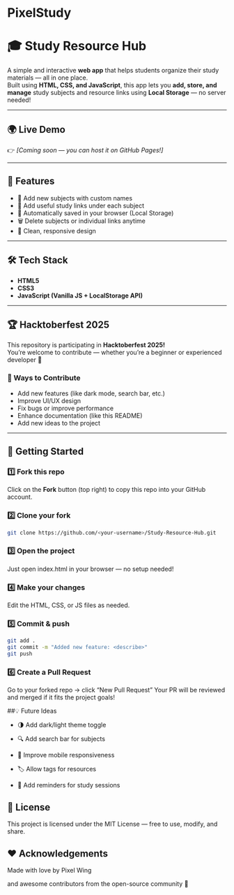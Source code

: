 # PixelStudy
# 🎓 Study Resource Hub

A simple and interactive **web app** that helps students organize their study materials — all in one place.  
Built using **HTML, CSS, and JavaScript**, this app lets you **add, store, and manage** study subjects and resource links using **Local Storage** — no server needed!

---

## 🌍 Live Demo
👉 *[Coming soon — you can host it on GitHub Pages!]*

---

## 🧩 Features
- 📘 Add new subjects with custom names  
- 🔗 Add useful study links under each subject  
- 💾 Automatically saved in your browser (Local Storage)  
- 🗑️ Delete subjects or individual links anytime  
- 🎨 Clean, responsive design  

---

## 🛠️ Tech Stack
- **HTML5**
- **CSS3**
- **JavaScript (Vanilla JS + LocalStorage API)**

---

## 🏆 Hacktoberfest 2025
This repository is participating in **Hacktoberfest 2025!**  
You’re welcome to contribute — whether you’re a beginner or experienced developer 💪  

### 🧃 Ways to Contribute
- Add new features (like dark mode, search bar, etc.)
- Improve UI/UX design
- Fix bugs or improve performance
- Enhance documentation (like this README)
- Add new ideas to the project

---

## 🚀 Getting Started

### 1️⃣ Fork this repo
Click on the **Fork** button (top right) to copy this repo into your GitHub account.

### 2️⃣ Clone your fork
```bash
git clone https://github.com/<your-username>/Study-Resource-Hub.git
```
### 3️⃣ Open the project
Just open index.html in your browser — no setup needed!

### 4️⃣ Make your changes

Edit the HTML, CSS, or JS files as needed.

### 5️⃣ Commit & push
```bash
git add .
git commit -m "Added new feature: <describe>"
git push
```
### 6️⃣ Create a Pull Request

Go to your forked repo → click “New Pull Request”
Your PR will be reviewed and merged if it fits the project goals!

##💡 Future Ideas

- 🌗 Add dark/light theme toggle

- 🔍 Add search bar for subjects

- 📱 Improve mobile responsiveness

- 🏷️ Allow tags for resources

- 🔔 Add reminders for study sessions

## 📄 License

This project is licensed under the MIT License — free to use, modify, and share.

## ❤️ Acknowledgements

Made with love by Pixel Wing

and awesome contributors from the open-source community 💫
